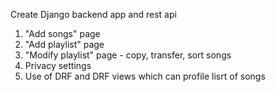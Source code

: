 Create Django backend app and rest api
1) "Add songs" page
2) "Add playlist" page
3) "Modify playlist" page - copy, transfer, sort songs
4) Privacy settings
5) Use of DRF and DRF views which can profile lisrt of songs
